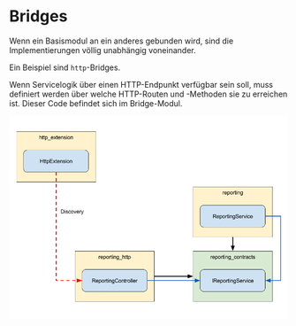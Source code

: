 # Bridges

Wenn ein Basismodul an ein anderes gebunden wird, sind die Implementierungen
völlig unabhängig voneinander.

Ein Beispiel sind `http`-Bridges.

Wenn Servicelogik über einen HTTP-Endpunkt verfügbar sein soll, muss
definiert werden über welche HTTP-Routen und -Methoden sie zu erreichen ist.
Dieser Code befindet sich im Bridge-Modul.

![Bridge](images/bridges.png)
